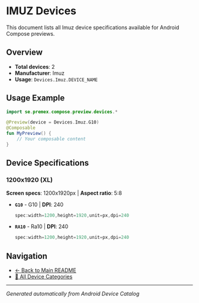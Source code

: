 # IMUZ Devices

This document lists all Imuz device specifications available for Android Compose previews.

## Overview

- **Total devices**: 2
- **Manufacturer**: Imuz
- **Usage**: `Devices.Imuz.DEVICE_NAME`

## Usage Example

```kotlin
import se.premex.compose.preview.devices.*

@Preview(device = Devices.Imuz.G10)
@Composable
fun MyPreview() {
    // Your composable content
}
```

## Device Specifications

### 1200x1920 (XL)

**Screen specs**: 1200x1920px | **Aspect ratio**: 5:8

- **`G10`** - G10 | **DPI**: 240
  ```kotlin
  spec:width=1200,height=1920,unit=px,dpi=240
  ```

- **`RA10`** - Ra10 | **DPI**: 240
  ```kotlin
  spec:width=1200,height=1920,unit=px,dpi=240
  ```

## Navigation

- [← Back to Main README](../../README.md)
- [📱 All Device Categories](../README.md)

---
*Generated automatically from Android Device Catalog*
